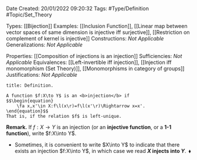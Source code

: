 <div class="topSpace"></div>

Date Created: 20/01/2022 09:20:32
Tags: #Type/Definition #Topic/Set_Theory

Types: [[Bijection]]
Examples: [[Inclusion Function]], [[Linear map between vector spaces of same dimension is injective iff surjective]], [[Restriction on complement of kernel is injective]]
Constructions: <i>Not Applicable</i>
Generalizations: <i>Not Applicable</i>

Properties: [[Composition of injections is an injection]]
Sufficiencies: <i>Not Applicable</i>
Equivalences: [[Left-invertible iff injection]], [[Injection iff monomorphism (Set Theory)]], [[Monomorphisms in category of groups]]
Justifications: <i>Not Applicable</i>

``` ad-Definition
title: Definition.

A function $f:X\to Y$ is an <b>injection</b> if
$$\begin{equation}
    \fa x,x'\in X:f\l(x\r)=f\l(x'\r)\Rightarrow x=x'.
\end{equation}$$
That is, if the relation $f$ is left-unique.

```

<b>Remark.</b> If $f:X\to Y$ is an injection (or an <b>injective function</b>, or a <b>1-1 function</b>), write $f:X\into Y$.
* Sometimes, it is convenient to write $X\into Y$ to indicate that there exists an injection $f:X\into Y$, in which case we read <b>$X$ injects into $Y$</b>.<span style="float:right;">$\blacklozenge$</span>
